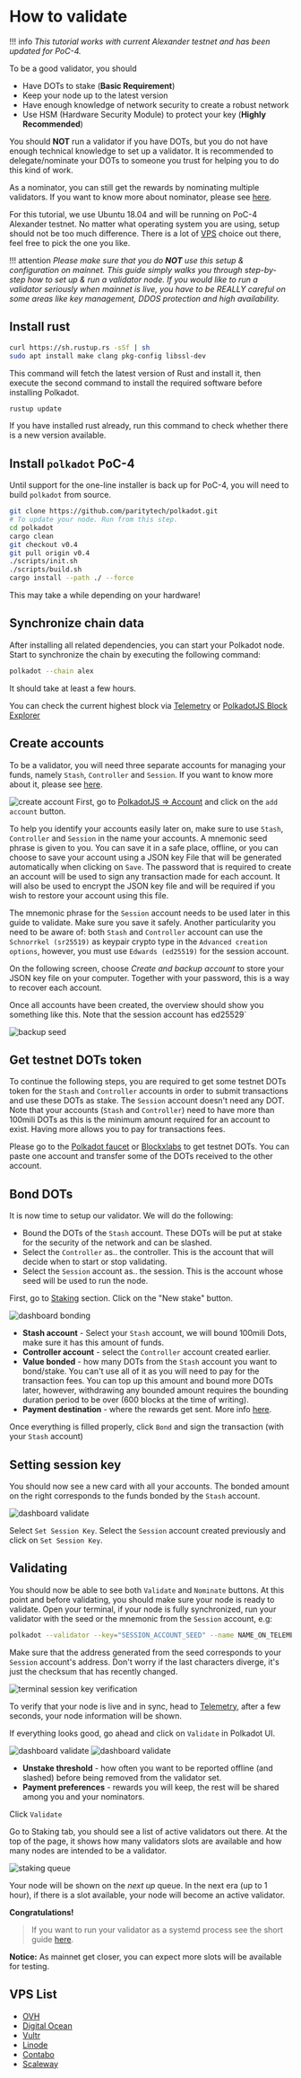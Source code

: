 # How to validate

!!! info
    _This tutorial works with current Alexander testnet and has been updated for PoC-4._

To be a good validator, you should

- Have DOTs to stake (**Basic Requirement**)
- Keep your node up to the latest version
- Have enough knowledge of network security to create a robust network
- Use HSM (Hardware Security Module) to protect your key (**Highly Recommended**)

You should **NOT** run a validator if you have DOTs, but you do not have enough technical knowledge to set up a validator. It is recommended to delegate/nominate your DOTs to someone you trust for helping you to do this kind of work.

As a nominator, you can still get the rewards by nominating multiple validators. If you want to know more about nominator, please see [here](../nominator.md).

For this tutorial, we use Ubuntu 18.04 and will be running on PoC-4 Alexander testnet. No matter what operating system you are using, setup should not be too much difference. There is a lot of [VPS](#vps-list) choice out there, feel free to pick the one you like.

!!! attention
    _Please make sure that you do **NOT** use this setup & configuration on mainnet. This guide simply walks you through step-by-step how to set up & run a validator node. If you would like to run a validator seriously when mainnet is live, you have to be REALLY careful on some areas like key management, DDOS protection and high availability._

## Install rust

```bash
curl https://sh.rustup.rs -sSf | sh
sudo apt install make clang pkg-config libssl-dev
```
This command will fetch the latest version of Rust and install it, then execute the second command to install the required software before installing Polkadot.

```bash
rustup update
```
If you have installed rust already, run this command to check whether there is a new version available.

## Install `polkadot` PoC-4

Until support for the one-line installer is back up for PoC-4, you will need to build `polkadot` from source.

```bash
git clone https://github.com/paritytech/polkadot.git
# To update your node. Run from this step.
cd polkadot
cargo clean
git checkout v0.4
git pull origin v0.4
./scripts/init.sh
./scripts/build.sh
cargo install --path ./ --force
```

This may take a while depending on your hardware!

## Synchronize chain data

After installing all related dependencies, you can start your Polkadot node. Start to synchronize the chain by executing the following command:

```bash
polkadot --chain alex
```

It should take at least a few hours.

You can check the current highest block via [Telemetry](https://telemetry.polkadot.io/#/Alexander) or [PolkadotJS Block Explorer](https://polkadot.js.org/apps/#/explorer)

## Create accounts

To be a validator, you will need three separate accounts for managing your funds, namely `Stash`, `Controller` and `Session`. If you want to know more about it, please see [here](../../learn/staking.md#accounts).

![create account](../../../img/guides/how-to-validate/polkadot-dashboard-create-account.jpg)
First, go to [PolkadotJS => Account](https://polkadot.js.org/apps/#/accounts) and click on the `add account` button.

To help you identify your accounts easily later on, make sure to use `Stash`, `Controller` and `Session` in the name your accounts. A mnemonic seed phrase is given to you. You can save it in a safe place, offline, or you can choose to save your account using a JSON key File that will be generated automatically when clicking on `Save`. The password that is required to create an account will be used to sign any transaction made for each account. It will also be used to encrypt the JSON key file and will be required if you wish to restore your account using this file.

The mnemonic phrase for the `Session` account needs to be used later in this guide to validate. Make sure you save it safely.
Another particularity you need to be aware of: both `Stash` and `Controller` account can use the `Schnorrkel (sr25519)` as keypair crypto type in the `Advanced creation options`, however, you must use `Edwards (ed25519)` for the session account.

On the following screen, choose *Create and backup account* to store your JSON key file on your computer. Together with your password, this is a way to recover each account.

Once all accounts have been created, the overview should show you something like this. Note that the session account has ed25529`

![backup seed](../../../img/guides/how-to-validate/polkadot-overview.jpg)

## Get testnet DOTs token

To continue the following steps, you are required to get some testnet DOTs token for the `Stash` and `Controller` accounts in order to submit transactions and use these DOTs as stake. The `Session` account doesn't need any DOT. Note that your accounts (`Stash` and `Controller`) need to have more than 100mili DOTs as this is the minimum amount required for an account to exist. Having more allows you to pay for transactions fees.

Please go to the [Polkadot faucet](https://faucet.polkadot.network/) or [Blockxlabs](https://faucets.blockxlabs.com/polkadot) to get testnet DOTs. You can paste one account and transfer some of the DOTs received to the other account.

## Bond DOTs

It is now time to setup our validator. We will do the following:
- Bound the DOTs of the `Stash` account. These DOTs will be put at stake for the security of the network and can be slashed.
- Select the `Controller` as.. the controller. This is the account that will decide when to start or stop validating.
- Select the `Session` account as.. the session. This is the account whose seed will be used to run the node.

First, go to [Staking](https://polkadot.js.org/apps/#/staking/actions) section. Click on the "New stake" button.

![dashboard bonding](../../../img/guides/how-to-validate/polkadot-dashboard-bonding.jpg)


- **Stash account** - Select your `Stash` account, we will bound 100mili Dots, make sure it has this amount of funds.
- **Controller account** - select the `Controller` account created earlier.
- **Value bonded** - how many DOTs from the `Stash` account you want to bond/stake. You can't use all of it as you will need to pay for the transaction fees. You can top up this amount and bound more DOTs later, however, withdrawing any bounded amount requires the bounding duration period to be over (600 blocks at the time of writing).
- **Payment destination** - where the rewards get sent. More info [here](../../learn/staking.md#reward-distribution).

Once everything is filled properly, click `Bond` and sign the transaction (with your `Stash` account)

## Setting session key

You should now see a new card with all your accounts. The bonded amount on the right corresponds to the funds bonded by the `Stash` account.

![dashboard validate](../../../img/guides/how-to-validate/polkadot-dashboard-set-session-key.jpg)

Select `Set Session Key`. Select the `Session` account created previously and click on `Set Session Key`.

## Validating

You should now be able to see both `Validate` and `Nominate` buttons.
At this point and before validating, you should make sure your node is ready to validate. Open your terminal, if your node is fully synchronized, run your validator with the seed or the mnemonic from the `Session` account, e.g: 
```bash
polkadot --validator --key="SESSION_ACCOUNT_SEED" --name NAME_ON_TELEMETRY
```

Make sure that the address generated from the seed corresponds to your `Session` account's address. Don't worry if the last characters diverge, it's just the checksum that has recently changed.

![terminal session key verification](../../../img/guides/how-to-validate/polkadot-node-seed.jpg)

To verify that your node is live and in sync, head to [Telemetry](https://telemetry.polkadot.io/#/Alexander), after a few seconds, your node information will be shown.

If everything looks good, go ahead and click on `Validate` in Polkadot UI.

![dashboard validate](../../../img/guides/how-to-validate/polkadot-dashboard-validate.jpg)
![dashboard validate](../../../img/guides/how-to-validate/polkadot-dashboard-validate-modal.jpg)

- **Unstake threshold** - how often you want to be reported offline (and slashed) before being removed from the validator set.
- **Payment preferences** - rewards you will keep, the rest will be shared among you and your nominators.

Click `Validate`

Go to Staking tab, you should see a list of active validators out there. At the top of the page, it shows how many validators slots are available and how many nodes are intended to be a validator.

![staking queue](../../../img/guides/how-to-validate/polkadot-dashboard-staking-queue.jpg)

Your node will be shown on the *next up* queue. In the next era (up to 1 hour), if there is a slot available, your node will become an active validator. 

**Congratulations!**

> If you want to run your validator as a systemd process see the short guide [here](./how-to-systemd.md).

**Notice:** As mainnet get closer, you can expect more slots will be available for testing.

## VPS List

* [OVH](https://www.ovh.com.au/)
* [Digital Ocean](https://www.digitalocean.com/)
* [Vultr](https://www.vultr.com/)
* [Linode](https://www.linode.com/)
* [Contabo](https://contabo.com/)
* [Scaleway](https://www.scaleway.com/)
